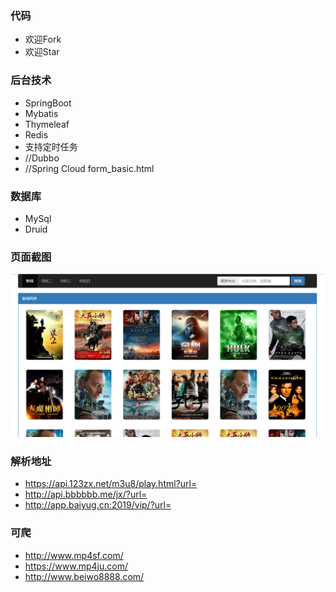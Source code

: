 ### 代码
- 欢迎Fork
- 欢迎Star

### 后台技术
- SpringBoot
- Mybatis
- Thymeleaf
- Redis
- 支持定时任务
- //Dubbo
- //Spring Cloud
form_basic.html

### 数据库
- MySql
- Druid

### 页面截图

![readme1](src/main/resources/doc/resource/readme1.png)


### 解析地址
- https://api.123zx.net/m3u8/play.html?url=
- http://api.bbbbbb.me/jx/?url=
- http://app.baiyug.cn:2019/vip/?url=

### 可爬
- http://www.mp4sf.com/
- https://www.mp4ju.com/
- http://www.beiwo8888.com/